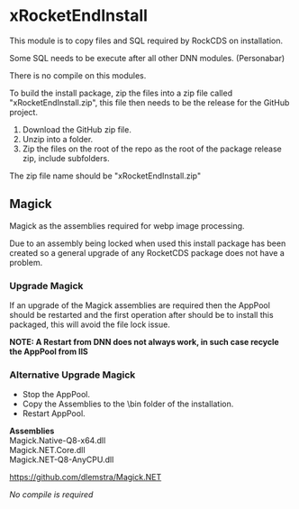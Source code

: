 # xRocketEndInstall

This module is to copy files and SQL required by RockCDS on installation.

Some SQL needs to be execute after all other DNN modules.  (Personabar)

There is no compile on this modules.

To build the install package, zip the files into a zip file called "xRocketEndInstall.zip", this file then needs to be the release for the GitHub project.  

1. Download the GitHub zip file.
2. Unzip into a folder.
3. Zip the files on the root of the repo as the root of the package release zip, include subfolders.

The zip file name should be "xRocketEndInstall.zip"

## Magick

Magick as the assemblies required for webp image processing.  

Due to an assembly being locked when used this install package has been created so a general upgrade of any RocketCDS package does not have a problem.  

### Upgrade Magick
If an upgrade of the Magick assemblies are required then the AppPool should be restarted and the first operation after should be to install this packaged, this will avoid the file lock issue.  

**NOTE: A Restart from DNN does not always work, in such case recycle the AppPool from IIS**  

### Alternative Upgrade Magick
- Stop the AppPool.
- Copy the Assemblies to the \bin folder of the installation.
- Restart AppPool.

**Assemblies**  
Magick.Native-Q8-x64.dll  
Magick.NET.Core.dll  
Magick.NET-Q8-AnyCPU.dll  



https://github.com/dlemstra/Magick.NET

*No compile is required*
